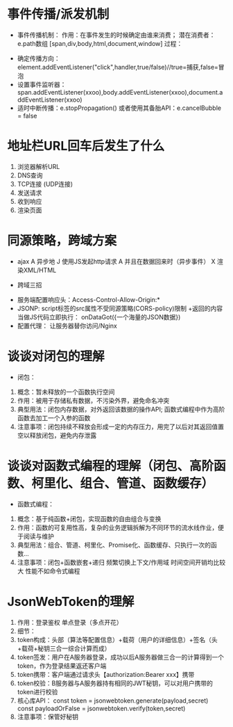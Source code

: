 #  事件传播/派发机制
-  事件传播机制：
作用：在事件发生的时候确定由谁来消费；
潜在消费者：e.path数组 [span,div,body,html,document,window]
过程：
+ 确定传播方向：element.addEventListener("click",handler,true/false)//true=捕获,false=冒泡
+ 设置事件监听器：span.addEventListener(xxoo),body.addEventListener(xxoo),document.addEventListener(xxoo)
+ 适时中断传播：e.stopPropagation() 或者使用其备胎API：e.cancelBubble = false

#  地址栏URL回车后发生了什么
1.   浏览器解析URL
2.   DNS查询
3.   TCP连接        (UDP连接)
4.   发送请求
5.   收到响应
6.   渲染页面

#  同源策略，跨域方案
-  ajax
A 异步地
J 使用JS发起http请求
A 并且在数据回来时（异步事件）
X 渲染XML/HTML

-  跨域三招
+ 服务端配置响应头：Access-Control-Allow-Origin:*
+ JSONP: script标签的src属性不受同源策略(CORS-policy)限制 +返回的内容当做JS代码立即执行： onDataGot({一个海量的JSON数据})
+ 配置代理： 让服务器替你访问/Nginx

#  谈谈对闭包的理解
-  闭包：
1. 概念：暂未释放的一个函数执行空间
2. 作用：被用于存储私有数据，不污染外界，避免命名冲突
3. 典型用法：闭包内存数据，对外返回该数据的操作API; 函数式编程中作为高阶函数去加工一个入参的函数
4. 注意事项：闭包持续不释放会形成一定的内存压力，用完了以后对其返回值置空以释放闭包，避免内存泄露

#  谈谈对函数式编程的理解（闭包、高阶函数、柯里化、组合、管道、函数缓存）
-  函数式编程：
1. 概念：基于纯函数+闭包，实现函数的自由组合与变换
2. 作用：函数的可复用性高，复杂的业务逻辑拆解为不同环节的流水线作业，便于阅读与维护
3. 典型用法：组合、管道、柯里化、Promise化、函数缓存、只执行一次的函数...
4. 注意事项：闭包+函数嵌套+递归 频繁切换上下文/作用域 时间空间开销均比较大 性能不如命令式编程

#  JsonWebToken的理解
1. 作用：登录鉴权 单点登录（多点开花）
2. 细节：
3. token构成：头部（算法等配置信息）+载荷（用户的详细信息）+签名（头+载荷+秘钥三合一综合计算而成）
4. token签发：用户在A服务器登录，成功以后A服务器做三合一的计算得到一个token，作为登录结果返还客户端
5. token携带：客户端通过请求头【authorization:Bearer xxx】携带
6. token校验：B服务器与A服务器持有相同的JWT秘钥，可以对用户携带的token进行校验
7. 核心库API：
const token = jsonwebtoken.generate(payload,secret) 
const payloadOrFalse = jsonwebtoken.verify(token,secret)
8. 注意事项：保管好秘钥

